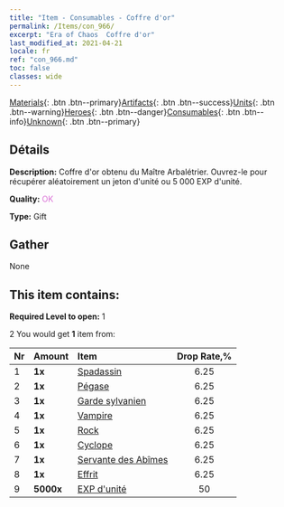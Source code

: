```yaml
---
title: "Item - Consumables - Coffre d'or"
permalink: /Items/con_966/
excerpt: "Era of Chaos  Coffre d'or"
last_modified_at: 2021-04-21
locale: fr
ref: "con_966.md"
toc: false
classes: wide
---
```

 [Materials](/fr/Items/){: .btn .btn--primary}[Artifacts](/fr/Items/Artifacts/){: .btn .btn--success}[Units](/fr/Items/Units/){: .btn .btn--warning}[Heroes](/fr/Items/Heroes/){: .btn .btn--danger}[Consumables](/fr/Items/Consumables/){: .btn .btn--info}[Unknown](/fr/Items/Unknown/){: .btn .btn--primary}

## Détails
 **Description:** Coffre d'or obtenu du Maître Arbalétrier. Ouvrez-le pour récupérer aléatoirement un jeton d'unité ou 5 000 EXP d'unité.

 **Quality:** <span style="color: #DA70D6">OK</span>

 **Type:** Gift

## Gather

  None

## This item contains:

 **Required Level to open:** 1

 2 You would get **1** item  from:

  | Nr | Amount |     Item    | Drop Rate,% |
  |:---|:-------|:------------|:---------:|
  | 1 |  **1x** | [Spadassin](/fr/Items/unt_193/) | 6.25 | 
  | 2 |  **1x** | [Pégase](/fr/Items/unt_202/) | 6.25 | 
  | 3 |  **1x** | [Garde sylvanien](/fr/Items/unt_203/) | 6.25 | 
  | 4 |  **1x** | [Vampire](/fr/Items/unt_211/) | 6.25 | 
  | 5 |  **1x** | [Rock](/fr/Items/unt_221/) | 6.25 | 
  | 6 |  **1x** | [Cyclope](/fr/Items/unt_222/) | 6.25 | 
  | 7 |  **1x** | [Servante des Abîmes](/fr/Items/unt_230/) | 6.25 | 
  | 8 |  **1x** | [Effrit](/fr/Items/unt_231/) | 6.25 | 
  | 9 |  **5000x** | [EXP d'unité](/fr/Items/con_902/) | 50 | 
